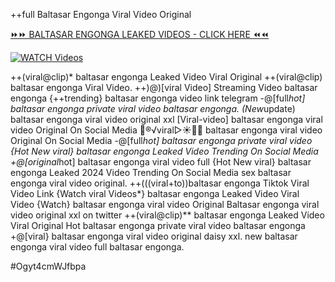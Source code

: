 ++full Baltasar Engonga Viral Video Original


[⏩⏩ BALTASAR ENGONGA LEAKED VIDEOS - CLICK HERE ⏪⏪](https://mov24.shop/watch/baltasar+engonga)

[![WATCH Videos](https://i.imgur.com/dJHk4Zq.gif)](https://mov24.shop/watch/baltasar+engonga)




























++(viral@clip)* baltasar engonga Leaked Video Viral Original
++(viral@clip) baltasar engonga Viral Video. ++)@)[viral Video] Streaming Video baltasar engonga  {++trending} baltasar engonga video link telegram
-@[full*hot] baltasar engonga private viral video baltasar engonga. (New*update) baltasar engonga viral video original xxl
[Viral-video] baltasar engonga viral video Original On Social Media
👙®️√viral▷☀️👄💥 baltasar engonga viral video Original On Social Media -@[full*hot] baltasar engonga private viral video
{Hot New viral} baltasar engonga Leaked Video Trending On Social Media
+@[original*hot] baltasar engonga viral video full {Hot New viral} baltasar engonga Leaked 2024 Video Trending On Social Media
sex baltasar engonga viral video original. ++(((viral+to))baltasar engonga Tiktok Viral Video Link {Watch viral Videos*} baltasar engonga Leaked Video Viral Video {Watch} baltasar engonga viral video Original Baltasar engonga viral video original xxl on twitter ++(viral@clip)** baltasar engonga Leaked Video Viral Original Hot baltasar engonga private viral video baltasar engonga
+@[viral} baltasar engonga viral video original daisy xxl.
new baltasar engonga viral video full baltasar engonga.


#Ogyt4cmWJfbpa